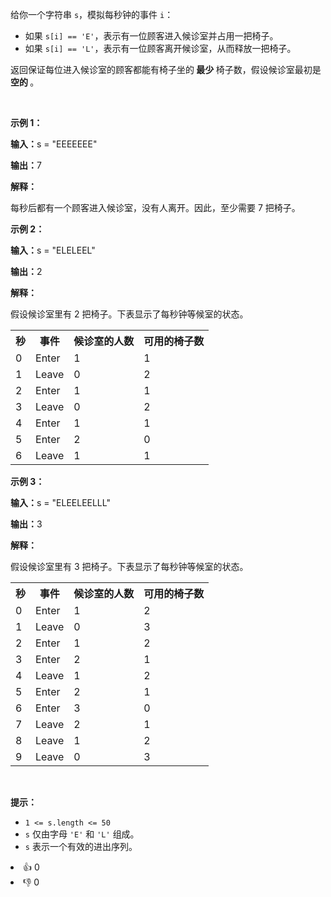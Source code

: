 <p>给你一个字符串 <code>s</code>，模拟每秒钟的事件 <code>i</code>：</p>

<ul> 
 <li>如果 <code>s[i] == 'E'</code>，表示有一位顾客进入候诊室并占用一把椅子。</li> 
 <li>如果 <code>s[i] == 'L'</code>，表示有一位顾客离开候诊室，从而释放一把椅子。</li> 
</ul>

<p>返回保证每位进入候诊室的顾客都能有椅子坐的<strong> 最少 </strong>椅子数，假设候诊室最初是 <strong>空的 </strong>。</p>

<p>&nbsp;</p>

<p><strong class="example">示例 1：</strong></p>

<div class="example-block"> 
 <p><strong>输入：</strong><span class="example-io">s = "EEEEEEE"</span></p> 
</div>

<p><strong>输出：</strong><span class="example-io">7</span></p>

<p><strong>解释：</strong></p>

<p>每秒后都有一个顾客进入候诊室，没有人离开。因此，至少需要 7 把椅子。</p>

<p><strong class="example">示例 2：</strong></p>

<div class="example-block"> 
 <p><strong>输入：</strong><span class="example-io">s = "ELELEEL"</span></p> 
</div>

<p><strong>输出：</strong><span class="example-io">2</span></p>

<p><strong>解释：</strong></p>

<p>假设候诊室里有 2 把椅子。下表显示了每秒钟等候室的状态。</p>  
<table> 
 <tbody> 
  <tr> 
   <th>秒</th> 
   <th>事件</th> 
   <th>候诊室的人数</th> 
   <th>可用的椅子数</th> 
  </tr> 
  <tr> 
   <td>0</td> 
   <td>Enter</td> 
   <td>1</td> 
   <td>1</td> 
  </tr> 
  <tr> 
   <td>1</td> 
   <td>Leave</td> 
   <td>0</td> 
   <td>2</td> 
  </tr> 
  <tr> 
   <td>2</td> 
   <td>Enter</td> 
   <td>1</td> 
   <td>1</td> 
  </tr> 
  <tr> 
   <td>3</td> 
   <td>Leave</td> 
   <td>0</td> 
   <td>2</td> 
  </tr> 
  <tr> 
   <td>4</td> 
   <td>Enter</td> 
   <td>1</td> 
   <td>1</td> 
  </tr> 
  <tr> 
   <td>5</td> 
   <td>Enter</td> 
   <td>2</td> 
   <td>0</td> 
  </tr> 
  <tr> 
   <td>6</td> 
   <td>Leave</td> 
   <td>1</td> 
   <td>1</td> 
  </tr> 
 </tbody> 
</table>

<p><strong class="example">示例 3：</strong></p>

<div class="example-block"> 
 <p><strong>输入：</strong><span class="example-io">s = "ELEELEELLL"</span></p> 
</div>

<p><strong>输出：</strong><span class="example-io">3</span></p>

<p><strong>解释：</strong></p>

<p>假设候诊室里有 3 把椅子。下表显示了每秒钟等候室的状态。</p>  
<table> 
 <tbody> 
  <tr> 
   <th>秒</th> 
   <th>事件</th> 
   <th>候诊室的人数</th> 
   <th>可用的椅子数</th> 
  </tr> 
  <tr> 
   <td>0</td> 
   <td>Enter</td> 
   <td>1</td> 
   <td>2</td> 
  </tr> 
  <tr> 
   <td>1</td> 
   <td>Leave</td> 
   <td>0</td> 
   <td>3</td> 
  </tr> 
  <tr> 
   <td>2</td> 
   <td>Enter</td> 
   <td>1</td> 
   <td>2</td> 
  </tr> 
  <tr> 
   <td>3</td> 
   <td>Enter</td> 
   <td>2</td> 
   <td>1</td> 
  </tr> 
  <tr> 
   <td>4</td> 
   <td>Leave</td> 
   <td>1</td> 
   <td>2</td> 
  </tr> 
  <tr> 
   <td>5</td> 
   <td>Enter</td> 
   <td>2</td> 
   <td>1</td> 
  </tr> 
  <tr> 
   <td>6</td> 
   <td>Enter</td> 
   <td>3</td> 
   <td>0</td> 
  </tr> 
  <tr> 
   <td>7</td> 
   <td>Leave</td> 
   <td>2</td> 
   <td>1</td> 
  </tr> 
  <tr> 
   <td>8</td> 
   <td>Leave</td> 
   <td>1</td> 
   <td>2</td> 
  </tr> 
  <tr> 
   <td>9</td> 
   <td>Leave</td> 
   <td>0</td> 
   <td>3</td> 
  </tr> 
 </tbody> 
</table>

<p>&nbsp;</p>

<p><strong>提示：</strong></p>

<ul> 
 <li><code>1 &lt;= s.length &lt;= 50</code></li> 
 <li><code>s</code> 仅由字母 <code>'E'</code> 和 <code>'L'</code> 组成。</li> 
 <li><code>s</code> 表示一个有效的进出序列。</li> 
</ul>

<div><li>👍 0</li><li>👎 0</li></div>